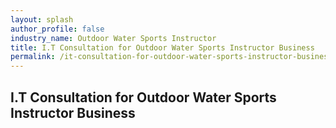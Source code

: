 ```yaml
---
layout: splash 
author_profile: false 
industry_name: Outdoor Water Sports Instructor
title: I.T Consultation for Outdoor Water Sports Instructor Business
permalink: /it-consultation-for-outdoor-water-sports-instructor-business
---
```


## I.T Consultation for Outdoor Water Sports Instructor Business